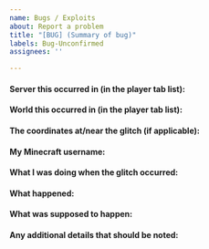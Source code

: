 ```yaml
---
name: Bugs / Exploits
about: Report a problem
title: "[BUG] (Summary of bug)"
labels: Bug-Unconfirmed
assignees: ''

---
```


#### Server this occurred in (in the player tab list):
<!--- Write your answer on this line --->

#### World this occurred in (in the player tab list):


#### The coordinates at/near the glitch (if applicable):


#### My Minecraft username:


#### What I was doing when the glitch occurred:


#### What happened:


#### What was supposed to happen:


#### Any additional details that should be noted:

